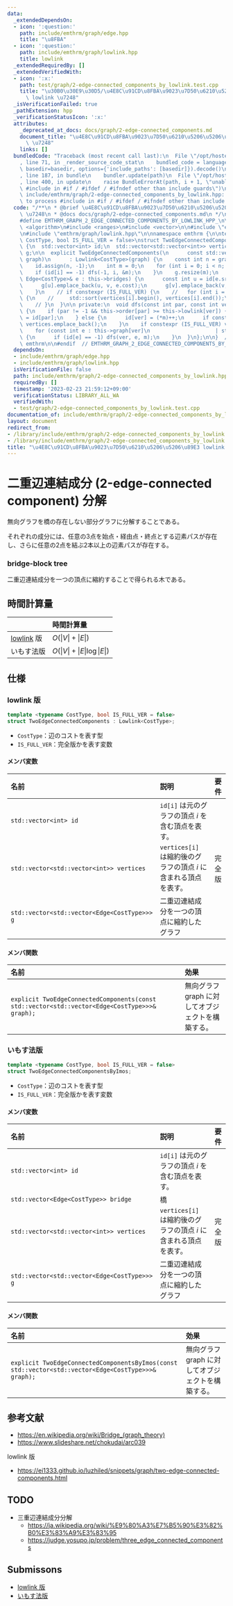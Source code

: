 ```yaml
---
data:
  _extendedDependsOn:
  - icon: ':question:'
    path: include/emthrm/graph/edge.hpp
    title: "\u8FBA"
  - icon: ':question:'
    path: include/emthrm/graph/lowlink.hpp
    title: lowlink
  _extendedRequiredBy: []
  _extendedVerifiedWith:
  - icon: ':x:'
    path: test/graph/2-edge-connected_components_by_lowlink.test.cpp
    title: "\u30B0\u30E9\u30D5/\u4E8C\u91CD\u8FBA\u9023\u7D50\u6210\u5206\u5206\u89E3\
      \ lowlink \u7248"
  _isVerificationFailed: true
  _pathExtension: hpp
  _verificationStatusIcon: ':x:'
  attributes:
    _deprecated_at_docs: docs/graph/2-edge-connected_components.md
    document_title: "\u4E8C\u91CD\u8FBA\u9023\u7D50\u6210\u5206\u5206\u89E3 lowlink\
      \ \u7248"
    links: []
  bundledCode: "Traceback (most recent call last):\n  File \"/opt/hostedtoolcache/Python/3.9.16/x64/lib/python3.9/site-packages/onlinejudge_verify/documentation/build.py\"\
    , line 71, in _render_source_code_stat\n    bundled_code = language.bundle(stat.path,\
    \ basedir=basedir, options={'include_paths': [basedir]}).decode()\n  File \"/opt/hostedtoolcache/Python/3.9.16/x64/lib/python3.9/site-packages/onlinejudge_verify/languages/cplusplus.py\"\
    , line 187, in bundle\n    bundler.update(path)\n  File \"/opt/hostedtoolcache/Python/3.9.16/x64/lib/python3.9/site-packages/onlinejudge_verify/languages/cplusplus_bundle.py\"\
    , line 400, in update\n    raise BundleErrorAt(path, i + 1, \"unable to process\
    \ #include in #if / #ifdef / #ifndef other than include guards\")\nonlinejudge_verify.languages.cplusplus_bundle.BundleErrorAt:\
    \ include/emthrm/graph/2-edge-connected_components_by_lowlink.hpp: line 13: unable\
    \ to process #include in #if / #ifdef / #ifndef other than include guards\n"
  code: "/**\n * @brief \u4E8C\u91CD\u8FBA\u9023\u7D50\u6210\u5206\u5206\u89E3 lowlink\
    \ \u7248\n * @docs docs/graph/2-edge-connected_components.md\n */\n\n#ifndef EMTHRM_GRAPH_2_EDGE_CONNECTED_COMPONENTS_BY_LOWLINK_HPP_\n\
    #define EMTHRM_GRAPH_2_EDGE_CONNECTED_COMPONENTS_BY_LOWLINK_HPP_\n\n// #include\
    \ <algorithm>\n#include <ranges>\n#include <vector>\n\n#include \"emthrm/graph/edge.hpp\"\
    \n#include \"emthrm/graph/lowlink.hpp\"\n\nnamespace emthrm {\n\ntemplate <typename\
    \ CostType, bool IS_FULL_VER = false>\nstruct TwoEdgeConnectedComponents : Lowlink<CostType>\
    \ {\n  std::vector<int> id;\n  std::vector<std::vector<int>> vertices;\n  std::vector<std::vector<Edge<CostType>>>\
    \ g;\n\n  explicit TwoEdgeConnectedComponents(\n      const std::vector<std::vector<Edge<CostType>>>&\
    \ graph)\n      : Lowlink<CostType>(graph) {\n    const int n = graph.size();\n\
    \    id.assign(n, -1);\n    int m = 0;\n    for (int i = 0; i < n; ++i) {\n  \
    \    if (id[i] == -1) dfs(-1, i, &m);\n    }\n    g.resize(m);\n    for (const\
    \ Edge<CostType>& e : this->bridges) {\n      const int u = id[e.src], v = id[e.dst];\n\
    \      g[u].emplace_back(u, v, e.cost);\n      g[v].emplace_back(v, u, e.cost);\n\
    \    }\n    // if constexpr (IS_FULL_VER) {\n    //   for (int i = 0; i < m; ++i)\
    \ {\n    //     std::sort(vertices[i].begin(), vertices[i].end());\n    //   }\n\
    \    // }\n  }\n\n private:\n  void dfs(const int par, const int ver, int* m)\
    \ {\n    if (par != -1 && this->order[par] >= this->lowlink[ver]) {\n      id[ver]\
    \ = id[par];\n    } else {\n      id[ver] = (*m)++;\n      if constexpr (IS_FULL_VER)\
    \ vertices.emplace_back();\n    }\n    if constexpr (IS_FULL_VER) vertices[id[ver]].emplace_back(ver);\n\
    \    for (const int e : this->graph[ver]\n                     | std::views::transform(&Edge<CostType>::dst))\
    \ {\n      if (id[e] == -1) dfs(ver, e, m);\n    }\n  }\n};\n\n}  // namespace\
    \ emthrm\n\n#endif  // EMTHRM_GRAPH_2_EDGE_CONNECTED_COMPONENTS_BY_LOWLINK_HPP_\n"
  dependsOn:
  - include/emthrm/graph/edge.hpp
  - include/emthrm/graph/lowlink.hpp
  isVerificationFile: false
  path: include/emthrm/graph/2-edge-connected_components_by_lowlink.hpp
  requiredBy: []
  timestamp: '2023-02-23 21:59:12+09:00'
  verificationStatus: LIBRARY_ALL_WA
  verifiedWith:
  - test/graph/2-edge-connected_components_by_lowlink.test.cpp
documentation_of: include/emthrm/graph/2-edge-connected_components_by_lowlink.hpp
layout: document
redirect_from:
- /library/include/emthrm/graph/2-edge-connected_components_by_lowlink.hpp
- /library/include/emthrm/graph/2-edge-connected_components_by_lowlink.hpp.html
title: "\u4E8C\u91CD\u8FBA\u9023\u7D50\u6210\u5206\u5206\u89E3 lowlink \u7248"
---
```

# 二重辺連結成分 (2-edge-connected component) 分解

無向グラフを橋の存在しない部分グラフに分解することである。

それぞれの成分には、任意の3点を始点・経由点・終点とする辺素パスが存在し、さらに任意の2点を結ぶ2本以上の辺素パスが存在する。


### bridge-block tree

二重辺連結成分を一つの頂点に縮約することで得られる木である。


## 時間計算量

||時間計算量|
|:--|:--|
|[lowlink](lowlink.md) 版|$O(\lvert V \rvert + \lvert E \rvert)$|
|いもす法版|$O(\lvert V \rvert + \lvert E \rvert \log{\lvert E \rvert})$|


## 仕様

### lowlink 版

```cpp
template <typename CostType, bool IS_FULL_VER = false>
struct TwoEdgeConnectedComponents : Lowlink<CostType>;
```

- `CostType`：辺のコストを表す型
- `IS_FULL_VER`：完全版かを表す変数

#### メンバ変数

|名前|説明|要件|
|:--|:--|:--|
|`std::vector<int> id`|`id[i]` は元のグラフの頂点 $i$ を含む頂点を表す。||
|`std::vector<std::vector<int>> vertices`|`vertices[i]` は縮約後のグラフの頂点 $i$ に含まれる頂点を表す。|完全版|
|`std::vector<std::vector<Edge<CostType>>> g`|二重辺連結成分を一つの頂点に縮約したグラフ||

#### メンバ関数

|名前|効果|
|:--|:--|
|`explicit TwoEdgeConnectedComponents(const std::vector<std::vector<Edge<CostType>>>& graph);`|無向グラフ $\mathrm{graph}$ に対してオブジェクトを構築する。|


### いもす法版

```cpp
template <typename CostType, bool IS_FULL_VER = false>
struct TwoEdgeConnectedComponentsByImos;
```

- `CostType`：辺のコストを表す型
- `IS_FULL_VER`：完全版かを表す変数

#### メンバ変数

|名前|説明|要件|
|:--|:--|:--|
|`std::vector<int> id`|`id[i]` は元のグラフの頂点 $i$ を含む頂点を表す。||
|`std::vector<Edge<CostType>> bridge`|橋||
|`std::vector<std::vector<int>> vertices`|`vertices[i]` は縮約後のグラフの頂点 $i$ に含まれる頂点を表す。|完全版|
|`std::vector<std::vector<Edge<CostType>>> g`|二重辺連結成分を一つの頂点に縮約したグラフ||

#### メンバ関数

|名前|効果|
|:--|:--|
|`explicit TwoEdgeConnectedComponentsByImos(const std::vector<std::vector<Edge<CostType>>>& graph);`|無向グラフ $\mathrm{graph}$ に対してオブジェクトを構築する。|


## 参考文献

- https://en.wikipedia.org/wiki/Bridge_(graph_theory)
- https://www.slideshare.net/chokudai/arc039

lowlink 版
- https://ei1333.github.io/luzhiled/snippets/graph/two-edge-connected-components.html


## TODO

- 三重辺連結成分分解
  - https://ja.wikipedia.org/wiki/%E9%80%A3%E7%B5%90%E3%82%B0%E3%83%A9%E3%83%95
  - https://judge.yosupo.jp/problem/three_edge_connected_components


## Submissons

- [lowlink 版](https://atcoder.jp/contests/arc039/submissions/9288123)
- [いもす法版](https://judge.yosupo.jp/submission/5729)
